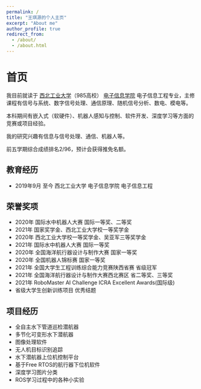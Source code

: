 ```yaml
---
permalink: /
title: "王琪源的个人主页"
excerpt: "About me"
author_profile: true
redirect_from: 
  - /about/
  - /about.html
---
```




# 首页

我目前就读于 [西北工业大学](https://www.nwpu.edu.cn/)（985高校） [电子信息学院](http://dianzi.nwpu.edu.cn/) 电子信息工程专业，主修课程有信号与系统、数字信号处理、通信原理、随机信号分析、数电、模电等。

本科期间有嵌入式（软硬件）、机器人感知与控制、软件开发、深度学习等方面的竞赛或项目经验。

我的研究兴趣有信息与信号处理、通信、机器人等。

前五学期综合成绩排名2/96，预计会获得推免名额。

教育经历
------
* 2019年9月 至今 西北工业大学 电子信息学院 电子信息工程 

荣誉奖项
------
* 2020年 国际水中机器人大赛  国际一等奖、二等奖
* 2021年 国家奖学金、西北工业大学校一等奖学金
* 2020年 西北工业大学校一等奖学金、吴亚军三等奖学金
* 2021年 国际水中机器人大赛  国际一等奖
* 2020年 全国海洋航行器设计与制作大赛  国家一等奖
* 2020年 全国机器人锦标赛  国家一等奖
* 2021年 全国大学生工程训练综合能力竞赛陕西省赛  省级冠军  
* 2021年 全国海洋航行器设计与制作大赛西北赛区  省二等奖、三等奖
* 2021年 RoboMaster AI Challenge ICRA  Excellent Awards(国际级)
* 省级大学生创新训练项目  优秀结题

项目经历
------
* 全自主水下管道巡检潜航器
* 多节化可变形水下潜航器
* 图像处理软件
* 无人机目标识别追踪
* 水下潜航器上位机控制平台
* 基于Free RTOS的航行器下位机软件
* 深度学习图片分类
* ROS学习过程中的各种小实验
